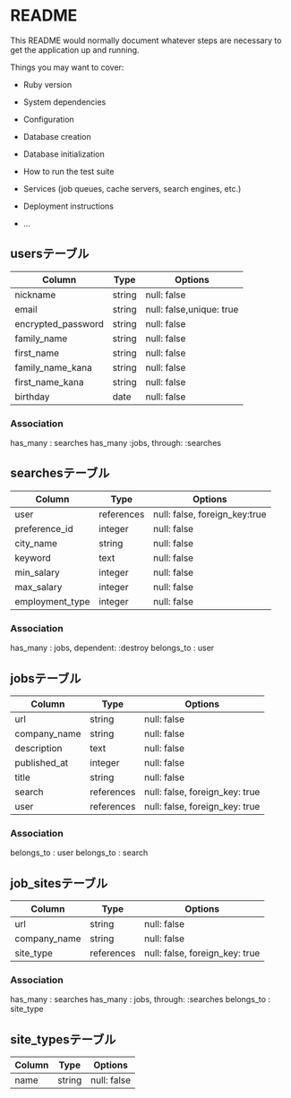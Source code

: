 # README

This README would normally document whatever steps are necessary to get the
application up and running.

Things you may want to cover:

* Ruby version

* System dependencies

* Configuration

* Database creation

* Database initialization

* How to run the test suite

* Services (job queues, cache servers, search engines, etc.)

* Deployment instructions

* ...
## usersテーブル

| Column               | Type       | Options                   |
| -------------------- | ---------- | ------------------------- |
| nickname             | string     | null: false               |
| email                | string     | null: false,unique: true  |
| encrypted_password   | string     | null: false               |  
| family_name          | string     | null: false               |           
| first_name           | string     | null: false               |
| family_name_kana     | string     | null: false               |
| first_name_kana      | string     | null: false               |
| birthday             | date       | null: false               |

### Association
has_many : searches
has_many :jobs, through: :searches
## searchesテーブル
| Column               | Type       | Options                        |
| -------------------- | ---------- | ------------------------------ |
| user                 | references | null: false, foreign_key:true  |
| preference_id        | integer    | null: false                    |
| city_name            | string     | null: false                    |  
| keyword              | text       | null: false                    |           
| min_salary           | integer    | null: false                    |
| max_salary           | integer    | null: false                    |
| employment_type      | integer    | null: false                    |

### Association
has_many : jobs, dependent: :destroy
belongs_to : user

## jobsテーブル
| Column               | Type       | Options                       |
| -------------------- | ---------- | -------------------------     |
| url                  | string     | null: false                   |
| company_name         | string     | null: false                   |
| description          | text       | null: false                   |  
| published_at         | integer    | null: false                   |           
| title                | string     | null: false                   |
| search               | references | null: false, foreign_key: true|
| user                 | references | null: false, foreign_key: true|
### Association
belongs_to : user
belongs_to : search
## job_sitesテーブル
| Column               | Type       | Options                       |
| -------------------- | ---------- | -------------------------     |
| url                  | string     | null: false                   |
| company_name         | string     | null: false                   |
| site_type            | references | null: false, foreign_key: true|  
### Association
has_many : searches
has_many : jobs, through: :searches
belongs_to : site_type
## site_typesテーブル
| Column               | Type       | Options                       |
| -------------------- | ---------- | -------------------------     |
| name                 | string     | null: false                   |

